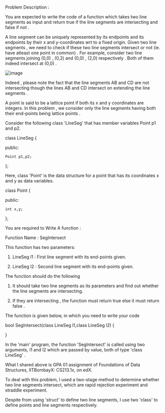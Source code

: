 Problem Description :

You are expected to write the code of a function which takes two line segments as input and return true if the line segments are intersecting and false if not . 

A line segment can be uniquely represented by its endpoints and its endpoints by their x and y-coordinates wrt to a fixed origin.  Given two line segments , we need to check if these two line segments intersect or not (ie. have atleast one point in common) . For example, consider two line segments joining (0,0) , (0,2) and (0,0) , (2,0) respectively . Both of them indeed intersect at (0,0) .

![image](https://github.com/ZhaohuaFang/edX-Assignment/blob/master/Line_Intersect/Graded_Programming_Assignment_GPA_01__Problem_Description_.png)

Indeed , please note the fact that the line segments AB and CD are not intersecting though the lines AB and CD intersect on extending the line segments . 

A point is said to be a lattice point if both its x and y coordinates are integers. In this problem , we consider only the line segments having both their end-points being lattice points . 

Consider the following class 'LineSeg' that has member variables Point p1 and p2.

class LineSeg {

public:

    Point p1,p2;
    
};

Here, class 'Point' is the data structure for a point that has its coordinates x and y as data variables.

class Point {

public:

    int x,y; 
 
};

You are required to Write A function :

Function Name : SegIntersect

This function has two parameters:

1. LineSeg l1 :  First line segment with its end-points given.

2. LineSeg l2 :  Second line segment with its end-points given.

The function should do the following

1. It should take two line segments as its parameters and find out whether the line segments are intersecting.

2. If they are intersecting , the function must return true else it must return false .

The function is given below, in which you need to write your code

bool SegIntersect(class LineSeg l1,class LineSeg l2) {
   
}

In the 'main' program, the function 'SegIntersect' is called using two arguments, l1 and l2 which are passed by value, both of type 'class LineSeg' .

What I shared above is GPA 01 assignment of Foundations of Data Structures, IITBombayX: CS213.1x, on edX.

To deal with this problem, I used a two-stage method to determine whether two line segments intersect, which are rapid rejection experiment and straddle experiment.

Despite from using 'struct' to define two line segments, I use two 'class' to define points and line segments respectively.



